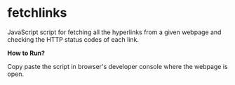 # fetchlinks

JavaScript script for fetching all the hyperlinks from a given webpage and checking the HTTP status codes of each link.

**How to Run?**


Copy paste the script in browser's developer console where the webpage is open.



